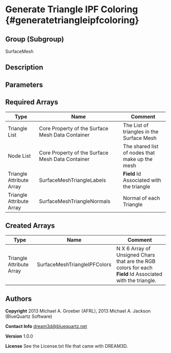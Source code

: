 Generate Triangle IPF Coloring {#generatetriangleipfcoloring}
======================

## Group (Subgroup) ##
SurfaceMesh

## Description ##

## Parameters ##

## Required Arrays ##

| Type | Name | Comment |
|------|------|---------|
| Triangle List | Core Property of the Surface Mesh Data Container | The List of triangles in the Surface Mesh |
| Node List | Core Property of the Surface Mesh Data Container | The shared list of nodes that make up the mesh |
| Triangle Attribute Array | SurfaceMeshTriangleLabels | **Field** Id Associated with the triangle |
| Triangle Attribute Array | SurfaceMeshTriangleNormals | Normal of each Triangle |

## Created Arrays ##

| Type | Name | Comment |
|------|------|---------|
| Triangle Attribute Array | SurfaceMeshTriangleIPFColors | N X 6 Array of Unsigned Chars that are the RGB colors for each **Field** Id Associated with the triangle. |


## Authors ##

**Copyright** 2013 Michael A. Groeber (AFRL), 2013 Michael A. Jackson (BlueQuartz Software)

**Contact Info** dream3d@bluequartz.net

**Version** 1.0.0

**License**  See the License.txt file that came with DREAM3D.



